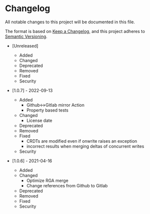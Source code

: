 # Changelog

All notable changes to this project will be documented in this file.

The format is based on [Keep a Changelog](https://keepachangelog.com/en/1.0.0/),
and this project adheres to [Semantic Versioning](https://semver.org/spec/v2.0.0.html).

- [Unreleased]
  - Added
  - Changed
  - Deprecated
  - Removed
  - Fixed
  - Security

- [1.0.7] - 2022-09-13
  - Added
    - Github<->Gitlab mirror Action
    - Property based tests
  - Changed
    - License date
  - Deprecated
  - Removed
  - Fixed
    - CRDTs are modified even if onwrite raises an exception
    - incorrect results when merging deltas of concurrent writes
  - Security
- [1.0.6] - 2021-04-16
  - Added
  - Changed
    - Optimize RGA merge
    - Change references from Github to Gitlab
  - Deprecated
  - Removed
  - Fixed
  - Security
  